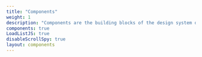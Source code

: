 ```yaml
---
title: "Components"
weight: 1
description: "Components are the building blocks of the design system designed with users in mind."
components: true
LoadListJS: true
disableScrollSpy: true
layout: components
---
```

